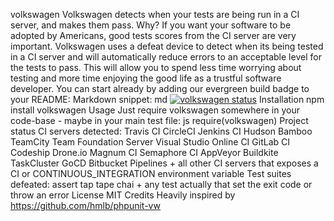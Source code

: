 volkswagen Volkswagen detects when your tests are being run in a CI server, and makes them pass. Why? If you want your software to be adopted by Americans, good tests scores from the CI server are very important. Volkswagen uses a defeat device to detect when its being tested in a CI server and will automatically reduce errors to an acceptable level for the tests to pass. This will allow you to spend less time worrying about testing and more time enjoying the good life as a trustful software developer. You can start already by adding our evergreen build badge to your README: Markdown snippet: md [![volkswagen status](https://auchenberg.github.io/volkswagen/volkswargen_ci.svg?v=1)](https://github.com/auchenberg/volkswagen) Installation npm install volkswagen Usage Just require volkswagen somewhere in your code-base - maybe in your main test file: js require(volkswagen) Project status CI servers detected: Travis CI CircleCI Jenkins CI Hudson Bamboo TeamCity Team Foundation Server Visual Studio Online CI GitLab CI Codeship Drone.io Magnum CI Semaphore CI AppVeyor Buildkite TaskCluster GoCD Bitbucket Pipelines + all other CI servers that exposes a CI or CONTINUOUS_INTEGRATION environment variable Test suites defeated: assert tap tape chai + any test actually that set the exit code or throw an error License MIT Credits Heavily inspired by https://github.com/hmlb/phpunit-vw